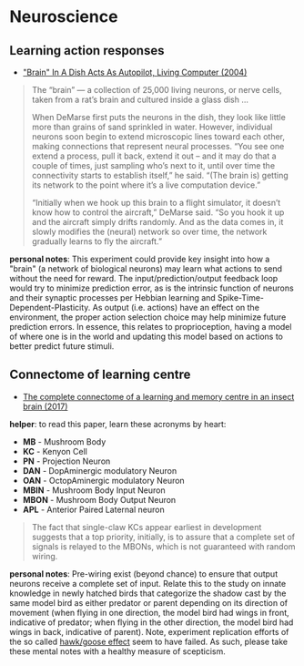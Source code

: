 # Neuroscience

## Learning action responses

* ["Brain" In A Dish Acts As Autopilot, Living Computer (2004)](https://news.ufl.edu/archive/2004/10/uf-scientist-brain-in-a-dish-acts-as-autopilot-living-computer.html)

> The “brain” — a collection of 25,000 living neurons, or nerve cells, taken from a rat’s brain and cultured inside a glass dish ...
>
> When DeMarse first puts the neurons in the dish, they look like little more than grains of sand sprinkled in water. However, individual neurons soon begin to extend microscopic lines toward each other, making connections that represent neural processes. “You see one extend a process, pull it back, extend it out – and it may do that a couple of times, just sampling who’s next to it, until over time the connectivity starts to establish itself,” he said. “(The brain is) getting its network to the point where it’s a live computation device.”
>
> “Initially when we hook up this brain to a flight simulator, it doesn’t know how to control the aircraft,” DeMarse said. “So you hook it up and the aircraft simply drifts randomly. And as the data comes in, it slowly modifies the (neural) network so over time, the network gradually learns to fly the aircraft.”

**personal notes**: This experiment could provide key insight into how a "brain" (a network of biological neurons) may learn what actions to send without the need for reward. The input/prediction/output feedback loop would try to minimize prediction error, as is the intrinsic function of neurons and their synaptic processes per Hebbian learning and Spike-Time-Dependent-Plasticity. As output (i.e. actions) have an effect on the environment, the proper action selection choice may help minimize future prediction errors. In essence, this relates to proprioception, having a model of where one is in the world and updating this model based on actions to better predict future stimuli.

## Connectome of learning centre

* [The complete connectome of a learning and memory centre in an insect brain (2017)](https://www.ncbi.nlm.nih.gov/pmc/articles/PMC5806122/)

**helper**: to read this paper, learn these acronyms by heart:

- **MB** - Mushroom Body
- **KC** - Kenyon Cell
- **PN** - Projection Neuron
- **DAN** - DopAminergic modulatory Neuron
- **OAN** - OctopAminergic modulatory Neuron
- **MBIN** - Mushroom Body Input Neuron
- **MBON** - Mushroom Body Output Neuron
- **APL** - Anterior Paired Laternal neuron

> The fact that single-claw KCs appear earliest in development suggests that a top priority, initially, is to assure that a complete set of signals is relayed to the MBONs, which is not guaranteed with random wiring.

**personal notes**: Pre-wiring exist (beyond chance) to ensure that output neurons receive a complete set of input. Relate this to the study on innate knowledge in newly hatched birds that categorize the shadow cast by the same model bird as either predator or parent depending on its direction of movement (when flying in one direction, the model bird had wings in front, indicative of predator; when flying in the other direction, the model bird had wings in back, indicative of parent). Note, experiment replication efforts of the so called [hawk/goose effect](https://en.wikipedia.org/wiki/Hawk/goose_effect) seem to have failed. As such, please take these mental notes with a healthy measure of scepticism.
